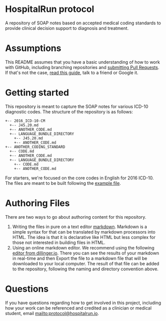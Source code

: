 # HospitalRun protocol
A repository of SOAP notes based on accepted medical coding standards to provide clinical decision support to diagnosis and treatment.

# Assumptions
This README assumes that you have a basic understanding of how to work with GitHub, including branching repositories and [submitting Pull Requests](https://help.github.com/articles/using-pull-requests/). If that's not the case, [read this guide](https://guides.github.com/activities/contributing-to-open-source/), talk to a friend or Google it.

# Getting started
This repository is meant to capture the SOAP notes for various ICD-10 diagnostic codes. The structure of the repository is as follows:
```
+-- 2016_ICD-10-CM
  +-- J45.20.md
  +-- ANOTHER_CODE.md
  +-- LANGUAGE_BUNDLE_DIRECTORY
    +-- J45.20.md
    +-- ANOTHER_CODE.md
+-- ANOTHER_CODING_STANDARD
  +-- CODE.md
  +-- ANOTHER_CODE.md
  +-- LANGUAGE_BUNDLE_DIRECTORY
    +-- CODE.md
    +-- ANOTHER_CODE.md
```

For starters, we're focused on the core codes in English for 2016 ICD-10. The files are meant to be built following the [example file](2016_ICD-10-CM/2016_ICD-10-CM.example.md). 

# Authoring Files
There are two ways to go about authoring content for this repository.
1. Writing the files in pure on a text editor [markdown](https://daringfireball.net/projects/markdown/syntax). Markdown is a simple syntax for that can be translated by markdown processors into HTML. The idea is that it is declarative like HTML but less complex for those not interested in building files in HTML.
2. Using an online markdown editor. We recommend using the following [editor from dillinger.io](http://dillinger.io/). There you can see the results of your markdown in real-time and then Export the file to a markdown file that will be downloaded to your local computer. The result of that file can be added to the repository, following the naming and directory convention above.

# Questions
If you have questions regarding how to get involved in this project, including how your work can be referenced and credited as a clinician or medical student, email <mailto:protocol@hospitalrun.io>.
